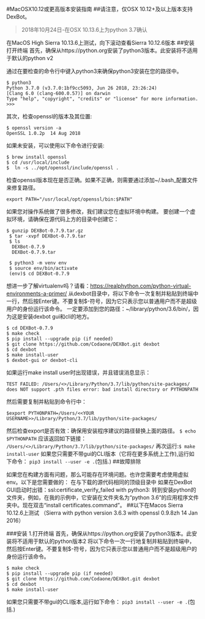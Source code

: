 #MacOSX10.12或更高版本安装指南
##请注意，仅OSX 10.12+及以上版本支持DexBot。

>2018年10月24日-在OSX 10.13.6上为python 3.7确认

在MacOS High Sierra 10.13.6上测试，向下滚动查看Sierra 10.12.6版本
##安装
打开终端
首先，确保从https://python.org安装了python3版本。此安装将不适用于默认的python v2

通过在要检查的命令行中键入python3来确保python3安装在您的路径中。
```
$ python3
Python 3.7.0 (v3.7.0:1bf9cc5093, Jun 26 2018, 23:26:24) 
[Clang 6.0 (clang-600.0.57)] on darwin
Type "help", "copyright", "credits" or "license" for more information.
>>> 
```
其次，检查openssl的版本及其位置:
```
$ openssl version -a 
OpenSSL 1.0.2p  14 Aug 2018
```
如果未安装，可以使用以下命令进行安装:
```
$ brew install openssl
$ cd /usr/local/include 
$  ln -s ../opt/openssl/include/openssl .
```
检查openssl版本现在是否正确。如果不正确，则需要通过添加~/.bash_配置文件来修复路径。
```
export PATH="/usr/local/opt/openssl/bin:$PATH"
```
如果您对操作系统做了很多修改，我们建议您在虚拟环境中构建。
要创建一个虚拟环境，请确保在源代码上方的目录中创建它：
```
$ gunzip DEXBot-0.7.9.tar.gz 
 $ tar -xvpf DEXBot-0.7.9.tar
 $ ls
  DEXBot-0.7.9 
  DEXBot-0.7.9.tar

 $ python3 -m venv env
 $ source env/bin/activate
 (env)$ cd DEXBot-0.7.9
```
想进一步了解virtualenv吗？请看：https://realphython.com/python-virtual-environments-a-primer/
从dexbot目录中，将以下命令一次复制并粘贴到终端中一行，然后按Enter键。不要复制$-符号，因为它只表示您以普通用户而不是超级用户的身份运行该命令。
一定要添加到您的路径：~/library/python/3.6/bin/，因为这是安装dexbot gui和cli的地方。
```
$ cd DEXBot-0.7.9
$ make check 
$ pip install --upgrade pip (if needed) 
$ git clone https://github.com/Codaone/DEXBot.git dexbot
$ cd dexbot   
$ make install-user
$ dexbot-gui or dexbot-cli
```
如果运行make install user时出现错误，并且错误消息显示：
```
TEST FAILED: /Users/<>/Library/Python/3.7/lib/python/site-packages/ does NOT support .pth files error: bad install directory or PYTHONPATH
```
然后需要复制并粘贴到命令行中：
```
$export PYTHONPATH=/Users/<<YOUR USERNAME>>/Library/Python/3.7/lib/python/site-packages/
```

然后检查export是否有效：确保用安装程序建议的路径替换上面的路径。
`$ echo $PYTHONPATH` 应该返回如下链接：
`/Users/<>/Library/Python/3.7/lib/python/site-packages/`
再次运行:`$ make install-user`
如果您只需要不带gui的CLI版本（它将在更多系统上工作),运行如下命令：
`pip3 install --user -e .`(包括.)
##故障排除

如果您在构建方面有问题，那么可能存在环境问题。也许您需要考虑使用虚拟env。以下是您需要做的：
在与下载的源代码相同的顶级目录中
如果在DexBot GUI启动时出错：ssl:certificate_verify_failed with python3:
转到安装python的文件夹，例如，在我的示例中，它安装在文件夹名为“python 3.6”的应用程序文件夹中。现在双击“install certificates.command”。
##以下在Macos Sierra 10.12.6上测试
（Sierra with python version 3.6.3 with openssl 0.9.8zh 14 Jan 2016）

###安装
1.打开终端
首先，确保从https://python.org安装了python3版本。此安装将不适用于默认的python版本2
将以下命令一次一行地复制并粘贴到终端中，然后按Enter键。不要复制$-符号，因为它只表示您以普通用户而不是超级用户的身份运行该命令。
```
$ make check 
$ pip install --upgrade pip (if needed) 
$ git clone https://github.com/Codaone/DEXBot.git dexbot
$ cd dexbot   
$ make install-user
```
如果您只需要不带gui的CLI版本,运行如下命令：
`pip3 install --user -e .`(包括.)